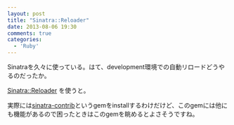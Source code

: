 ```yaml
---
layout: post
title: "Sinatra::Reloader"
date: 2013-08-06 19:30
comments: true
categories: 
  - 'Ruby'
---
```


Sinatraを久々に使っている。はて、development環境での自動リロードどうやるのだったか。

[Sinatra::Reloader](http://www.sinatrarb.com/contrib/reloader.html) を使うと。

実際には[sinatra-contrib](https://github.com/sinatra/sinatra-contrib)というgemをinstallするわけだけど、このgemには他にも機能があるので困ったときはこのgemを眺めるとよさそうですね。

